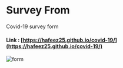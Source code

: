 # Survey From
Covid-19 survey form 

#### Link : [https://hafeez25.github.io/covid-19/](https://hafeez25.github.io/covid-19/)



![form](https://user-images.githubusercontent.com/83756518/139467092-c8a747fe-1136-4929-a8f3-b590d7b9d730.png)

